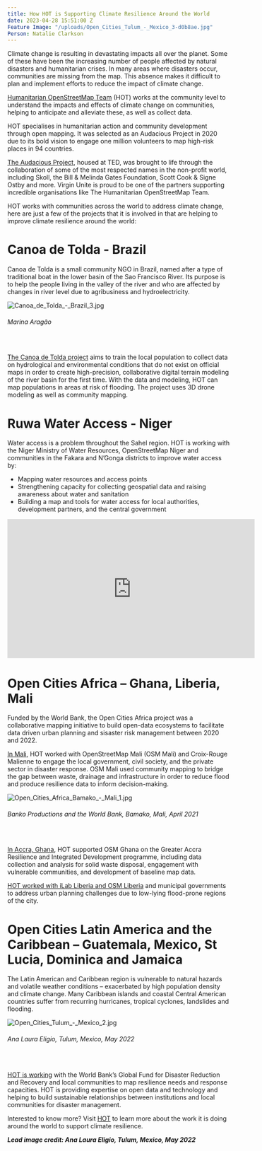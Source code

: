 ```yaml
---
title: How HOT is Supporting Climate Resilience Around the World
date: 2023-04-28 15:51:00 Z
Feature Image: "/uploads/Open_Cities_Tulum_-_Mexico_3-d0b8ae.jpg"
Person: Natalie Clarkson
---
```


Climate change is resulting in devastating impacts all over the planet. Some of these have been the increasing number of people affected by natural disasters and humanitarian crises. In many areas where disasters occur, communities are missing from the map. This absence makes it difficult to plan and implement efforts to reduce the impact of climate change.  

[Humanitarian OpenStreetMap Team](https://www.hotosm.org/) (HOT) works at the community level to understand the impacts and effects of climate change on communities, helping to anticipate and alleviate these, as well as collect data. 

HOT specialises in humanitarian action and community development through open mapping. It was selected as an Audacious Project in 2020 due to its bold vision to engage one million volunteers to map high-risk places in 94 countries.  

[The Audacious Project](https://www.audaciousproject.org/), housed at TED, was brought to life through the collaboration of some of the most respected names in the non-profit world, including Skoll, the Bill & Melinda Gates Foundation, Scott Cook & Signe Ostby and more. Virgin Unite is proud to be one of the partners supporting incredible organisations like The Humanitarian OpenStreetMap Team.  

HOT works with communities across the world to address climate change, here are just a few of the projects that it is involved in that are helping to improve climate resilience around the world:

# Canoa de Tolda - Brazil

Canoa de Tolda is a small community NGO in Brazil, named after a type of traditional boat in the lower basin of the Sao Francisco River. Its purpose is to help the people living in the valley of the river and who are affected by changes in river level due to agribusiness and hydroelectricity.

![Canoa_de_Tolda_-_Brazil_3.jpg](/uploads/Canoa_de_Tolda_-_Brazil_3.jpg)
<figcaption align = "left"><h6>Marina Aragão</h6></figcaption>
<br>

[The Canoa de Tolda project](https://stories.hotosm.org/canoa-de-tolda-e/index.html) aims to train the local population to collect data on hydrological and environmental conditions that do not exist on official maps in order to create high-precision, collaborative digital terrain modeling of the river basin for the first time. With the data and modeling, HOT can map populations in areas at risk of flooding. The project uses 3D drone modeling as well as community mapping.

# Ruwa Water Access - Niger

Water access is a problem throughout the Sahel region. HOT is working with the Niger Ministry of Water Resources, OpenStreetMap Niger and communities in the Fakara and N’Gonga districts to improve water access by:

* Mapping water resources and access points
* Strengthening capacity for collecting geospatial data and raising awareness about water and sanitation
* Building a map and tools for water access for local authorities, development partners, and the central government

<iframe width="560" height="315" src="https://www.youtube.com/embed/Rl49hWQKC38" title="YouTube video player" frameborder="0" allow="accelerometer; autoplay; clipboard-write; encrypted-media; gyroscope; picture-in-picture; web-share" allowfullscreen></iframe>

# Open Cities Africa – Ghana, Liberia, Mali

Funded by the World Bank, the Open Cities Africa project was a collaborative mapping initiative to build open-data ecosystems to facilitate data driven urban planning and sisaster risk management between 2020 and 2022.

[In Mali](https://www.hotosm.org/updates/open-cities-africa-bamako-community-mapping-for-a-resilient-bamako/), HOT worked with OpenStreetMap Mali (OSM Mali) and Croix-Rouge Malienne to engage the local government, civil society, and the private sector in disaster response. OSM Mali used community mapping to bridge the gap between waste, drainage and infrastructure in order to reduce flood and produce resilience data to inform decision-making.

![Open_Cities_Africa_Bamako_-_Mali_1.jpg](/uploads/Open_Cities_Africa_Bamako_-_Mali_1.jpg)
<figcaption align = "left"><h6>Banko Productions and the World Bank, Bamako, Mali, April 2021</h6></figcaption>
<br>

[In Accra, Ghana](https://www.hotosm.org/projects/open-cities-africa-accra-city-project-ghana/), HOT supported OSM Ghana on the Greater Accra Resilience and Integrated Development programme, including data collection and analysis for solid waste disposal, engagement with vulnerable communities, and development of baseline map data.

[HOT worked with iLab Liberia and OSM Liberia](https://www.hotosm.org/projects/open-cities-africa-monrovia-city-project-liberia/) and municipal governments to address urban planning challenges due to low-lying flood-prone regions of the city.

# Open Cities Latin America and the Caribbean – Guatemala, Mexico, St Lucia, Dominica and Jamaica

The Latin American and Caribbean region is vulnerable to natural hazards and volatile weather conditions – exacerbated by high population density and climate change. Many Caribbean islands and coastal Central American countries suffer from recurring hurricanes, tropical cyclones, landslides and flooding.

![Open_Cities_Tulum_-_Mexico_2.jpg](/uploads/Open_Cities_Tulum_-_Mexico_2.jpg)
<figcaption align = "left"><h6>Ana Laura Eligio, Tulum, Mexico, May 2022</h6></figcaption>
<br>

[HOT is working](https://www.hotosm.org/projects/open-data-for-resilience-and-risk-management-initiative-open-cities-latin-america-and-caribbean-lac/) with the World Bank’s Global Fund for Disaster Reduction and Recovery and local communities to map resilience needs and response capacities. HOT is providing expertise on open data and technology and helping to build sustainable relationships between institutions and local communities for disaster management.

Interested to know more? Visit [HOT](https://www.hotosm.org/) to learn more about the work it is doing around the world to support climate resilience.

***Lead image credit: Ana Laura Eligio, Tulum, Mexico, May 2022***